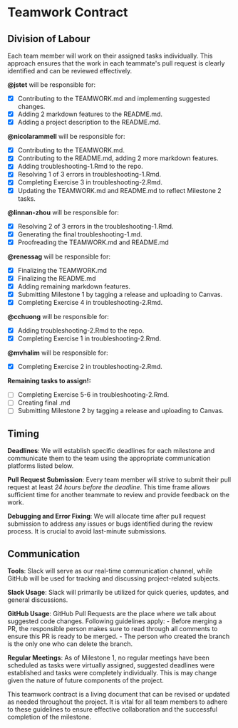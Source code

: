 # Teamwork Contract

## Division of Labour

Each team member will work on their assigned tasks individually. This approach ensures that the work in each teammate's pull request is clearly identified and can be reviewed effectively.

**@jstet** will be responsible for:
- [x] Contributing to the TEAMWORK.md and implementing suggested changes.
- [x] Adding 2 markdown features to the README.md.
- [x] Adding a project description to the README.md.
    
**@nicolarammell** will be responsible for:
- [x] Contributing to the TEAMWORK.md. 
- [x] Contributing to the README.md, adding 2 more markdown features. 
- [x] Adding troubleshooting-1.Rmd to the repo.
- [x] Resolving 1 of 3 errors in troubleshooting-1.Rmd.
- [x] Completing Exercise 3 in troubleshooting-2.Rmd.
- [X] Updating the TEAMWORK.md and README.md to reflect Milestone 2 tasks. 
    
**@linnan-zhou** will be responsible for:
- [x] Resolving 2 of 3 errors in the troubleshooting-1.Rmd.
- [x] Generating the final troubleshooting-1.md.
- [x] Proofreading the TEAMWORK.md and README.md 

**@renessag** will be responsible for:
- [x] Finalizing the TEAMWORK.md 
- [x] Finalizing the README.md 
- [X] Adding remaining markdown features.
- [X] Submitting Milestone 1 by tagging a release and uploading to Canvas.
- [X] Completing Exercise 4 in troubleshooting-2.Rmd.

**@cchuong** will be responsible for: 
- [X] Adding troubleshooting-2.Rmd to the repo.
- [X] Completing Exercise 1 in troubleshooting-2.Rmd. 

**@mvhalim** will be responsible for:
- [X] Completing Exercise 2 in troubleshooting-2.Rmd.

**Remaining tasks to assign!:** 
- [ ] Completing Exercise 5-6 in troubleshooting-2.Rmd.
- [ ] Creating final .md
- [ ] Submitting Milestone 2 by tagging a release and uploading to Canvas. 

## Timing
**Deadlines**: We will establish specific deadlines for each milestone and communicate them to the team using the appropriate communication platforms listed below.

**Pull Request Submission**: Every team member will strive to submit their pull request at least _24 hours before the deadline_. This time frame allows sufficient time for another teammate to review and provide feedback on the work.

**Debugging and Error Fixing**: We will allocate time after pull request submission to address any issues or bugs identified during the review process. It is crucial to avoid last-minute submissions.

## Communication
**Tools**: Slack will serve as our real-time communication channel, while GitHub will be used for tracking and discussing project-related subjects.

**Slack Usage**: Slack will primarily be utilized for quick queries, updates, and general discussions.

**GitHub Usage**: GitHub Pull Requests are the place where we talk about suggested code changes. Following guidelines apply:
    - Before merging a PR, the responsible person makes sure to read through all comments to ensure this PR is ready to be merged.
    - The person who created the branch is the only one who can delete the branch.

**Regular Meetings**: As of Milestone 1, no regular meetings have been scheduled as tasks were virtually assigned, suggested deadlines were established and tasks were completely individually. This is may change given the nature of future components of the project. 

This teamwork contract is a living document that can be revised or updated as needed throughout the project. It is vital for all team members to adhere to these guidelines to ensure effective collaboration and the successful completion of the milestone.
